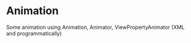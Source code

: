 # Animation
Some animation using Animation, Animator, ViewPropertyAnimator (XML and programmatically)
